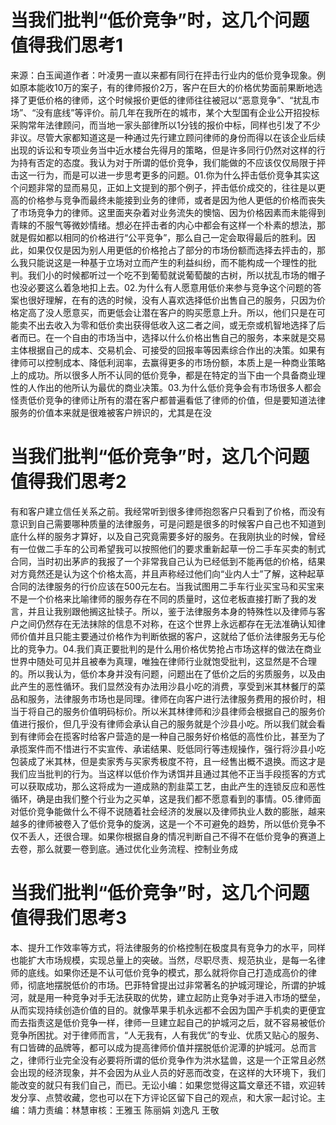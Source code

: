 # 当我们批判“低价竞争”时，这几个问题值得我们思考1

来源：白玉闻道作者：叶凌男一直以来都有同行在抨击行业内的低价竞争现象。例如原本能收10万的案子，有的律师报价2万，客户在巨大的价格优势面前果断地选择了更低价格的律师，这个时候报价更低的律师往往被冠以“恶意竞争”、“扰乱市场”、“没有底线”等评价。前几年在我所在的城市，某个大型国有企业公开招投标采购常年法律顾问，而当地一家头部律所以1分钱的报价中标，同样也引发了不少非议。尽管大家都知道这是一种通过先行建立顾问律师的身份而得以在该企业后续出现的诉讼和专项业务当中近水楼台先得月的策略，但是许多同行仍然对这样的行为持有否定的态度。我认为对于所谓的低价竞争，我们能做的不应该仅仅局限于抨击这一行为，而是可以进一步思考更多的问题。01.你为什么抨击低价竞争其实这个问题非常的显而易见，正如上文提到的那个例子，抨击低价成交的，往往是以更高的价格参与竞争而最终未能接到业务的律师，或者是因为他人更低的价格而丧失了市场竞争力的律师。这里面夹杂着对业务流失的懊恼、因为价格因素而未能得到青睐的不服气等微妙情绪。想必在抨击者的内心中都会有这样一个朴素的想法，那就是假如都以相同的价格进行“公平竞争”，那么自己一定会取得最后的胜利。因此，如果仅仅是因为别人用更低的价格抢占了部分的市场份额而选择去抨击的，那么我只能说这是一种基于立场对立而产生的利益纠纷，而不能构成一个理性的批判。我们小的时候都听过一个吃不到葡萄就说葡萄酸的古树，所以扰乱市场的帽子也没必要这么着急地扣上去。02.为什么有人愿意用低价来参与竞争这个问题的答案也很好理解，在有的选的时候，没有人喜欢选择低价出售自己的服务，只因为价格定高了没人愿意买，而更低会让潜在客户的购买愿意上升。所以，他们只是在可能卖不出去收入为零和低价卖出获得低收入这二者之间，或无奈或机智地选择了后者而已。在一个自由的市场当中，选择以什么价格出售自己的服务，本来就是交易主体根据自己的成本、交易机会、可接受的回报率等因素综合作出的决策。如果有律师可以控制成本、降低利润率，去赢得更多的市场份额，本质上是一种商业策略上的成功。所以很多人所不认同的低价竞争，都是在特定的当下由一个具备商业理性的人作出的他所认为最优的商业决策。03.为什么低价竞争会有市场很多人都会怪责低价竞争的律师让所有的潜在客户都普遍看低了律师的价值，但是要知道法律服务的价值本来就是很难被客户辨识的，尤其是在没

# 当我们批判“低价竞争”时，这几个问题值得我们思考2

有和客户建立信任关系之前。我经常听到很多律师抱怨客户只看到了价格，而没有意识到自己需要哪种质量的法律服务，可是问题是很多的时候客户自己也不知道到底什么样的服务才算好，以及自己究竟需要多好的服务。在我刚执业的时候，曾经有一位做二手车的公司希望我可以按照他们的要求重新起草一份二手车买卖的制式合同，当时初出茅庐的我报了一个非常我自己认为已经低到不能再低的价格，结果对方竟然还是认为这个价格太高，并且声称经过他们向“业内人士”了解，这种起草合同的法律服务的行价应该在500元左右。当我试图用二手车行业买宝马和买宝来不是一个价格来比喻律师的服务存在不同的质量时，这位老板直接打断了我的发言，并且让我别跟他搁这扯犊子。所以，鉴于法律服务本身的特殊性以及律师与客户之间仍然存在无法抹除的信息不对称，在这个世界上永远都存在无法准确认知律师价值并且只能主要通过价格作为判断依据的客户，这就给了低价法律服务无与伦比的竞争力。04.我们真正要批判的是什么用价格优势抢占市场这样的做法在商业世界中随处可见并且被奉为真理，唯独在律师行业就饱受批判，这显然是不合理的。所以我认为，低价本身并没有问题，问题出在了低价之后的劣质服务，以及由此产生的恶性循环。我们显然没有办法用沙县小吃的消费，享受到米其林餐厅的菜品和服务，法律服务市场也是同理。律师在向客户进行法律服务费用的报价时，相当于将自己的服务价值明码标价。所以米其林律师和沙县律师会根据自己的服务价值进行报价，但几乎没有律师会承认自己的服务就是个沙县小吃。所以我们就会看到有律师会在揽客时给客户营造的是一种自己服务好价格低的高性价比，甚至为了承揽案件而不惜进行不实宣传、承诺结果、贬低同行等违规操作，强行将沙县小吃包装成了米其林，但是卖家秀与买家秀极度不符，且一经售出概不退换。而这才是我们应当批判的行为。当这样以低价作为诱饵并且通过其他不正当手段揽客的方式可以获取成功，那么这将成为一道成熟的割韭菜工艺，由此产生的连锁反应和恶性循环，确是由我们整个行业为之买单，这是我们都不愿意看到的事情。05.律师面对低价竞争能做什么不得不说随着社会经济的发展以及律师执业人数的膨胀，越来越多的律师被卷入了低价竞争的旋涡，这是一个不可避免的趋势，所以低价竞争不仅不丢人，还很合理。如果你根据自身的情况判断自己不得不在低价竞争的赛道上去卷，那么就要一卷到底。通过优化业务流程、控制业务成

# 当我们批判“低价竞争”时，这几个问题值得我们思考3

本、提升工作效率等方式，将法律服务的价格控制在极度具有竞争力的水平，同样也能扩大市场规模，实现总量上的突破。当然，尽职尽责、规范执业，是每一名律师的底线。如果你还是不认可低价竞争的模式，那么就将你自己打造成高价的律师，彻底地摆脱低价的市场。巴菲特曾提出过非常著名的护城河理论，所谓的护城河，就是用一种竞争对手无法获取的优势，建立起防止竞争对手进入市场的壁垒，从而实现持续创造价值的目的。就像苹果手机永远都不会因为国产手机卖的更便宜而去指责这是低价竞争一样，律师一旦建立起自己的护城河之后，就不容易被低价竞争所困扰。对于律师而言，“人无我有，人有我优”的专业、优质又贴心的服务、有口皆碑的品牌等，都可以成为提高律师价值并摆脱低价泥潭的护城河。总而言之，律师行业完全没有必要将所谓的低价竞争作为洪水猛兽，这是一个正常且必然会出现的经济现象，并不会因为从业人员的好恶而改变，在这样的大环境下，我们能改变的就只有我们自己，而已。无讼小编：如果您觉得这篇文章还不错，欢迎转发分享、点赞收藏，您也可以在下方评论区留下自己的观点，和大家一起讨论。主编：靖力责编：林慧审核：王雅玉 陈丽娟 刘逸凡 王敬

